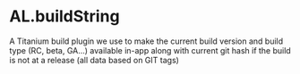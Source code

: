 AL.buildString
==============

A Titanium build plugin we use to make the current build version and build type (RC, beta, GA...) available in-app along with current git hash if the build is not at a release (all data based on GIT tags)
